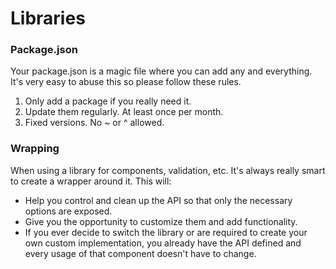 # Libraries

### Package.json

Your package.json is a magic file where you can add any and everything. It's very easy to abuse this so please follow these rules.

1. Only add a package if you really need it.
2. Update them regularly. At least once per month.
3. Fixed versions. No ~ or ^ allowed.

### Wrapping

When using a library for components, validation, etc. It's always really smart to create a wrapper around it. This will:

- Help you control and clean up the API so that only the necessary options are exposed.
- Give you the opportunity to customize them and add functionality.
- If you ever decide to switch the library or are required to create your own custom implementation, you already have the API defined and every usage of that component doesn't have to change.

